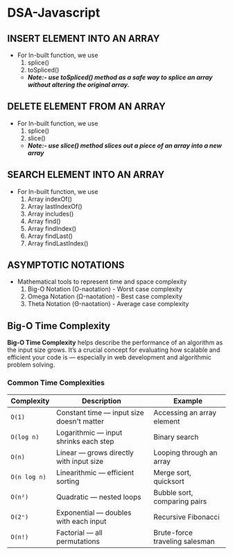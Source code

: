 # DSA-Javascript

## INSERT ELEMENT INTO AN ARRAY

- For In-built function, we use
  1. splice()
  2. toSpliced()
  - **_Note:- use toSpliced() method as a safe way to splice an array without altering the original array._**

## DELETE ELEMENT FROM AN ARRAY

- For In-built function, we use
  1. splice()
  2. slice()
  - **_Note:- use slice() method slices out a piece of an array into a new array_**

## SEARCH ELEMENT INTO AN ARRAY

- For In-built function, we use
  1. Array indexOf()
  2. Array lastIndexOf()
  3. Array includes()
  4. Array find()
  5. Array findIndex()
  6. Array findLast()
  7. Array findLastIndex()

## ASYMPTOTIC NOTATIONS

- Mathematical tools to represent time and space complexity
  1. Big-O Notation (O-naotation) - Worst case complexity
  2. Omega Notation (Ω-naotation) - Best case complexity
  3. Theta Notation (Θ-naotation) - Average case complexity

## Big-O Time Complexity

**Big-O Time Complexity** helps describe the performance of an algorithm as the input size grows. It’s a crucial concept for evaluating how scalable and efficient your code is — especially in web development and algorithmic problem solving.

### Common Time Complexities

| Complexity   | Description                               | Example                        |
| ------------ | ----------------------------------------- | ------------------------------ |
| `O(1)`       | Constant time — input size doesn't matter | Accessing an array element     |
| `O(log n)`   | Logarithmic — input shrinks each step     | Binary search                  |
| `O(n)`       | Linear — grows directly with input size   | Looping through an array       |
| `O(n log n)` | Linearithmic — efficient sorting          | Merge sort, quicksort          |
| `O(n²)`      | Quadratic — nested loops                  | Bubble sort, comparing pairs   |
| `O(2ⁿ)`      | Exponential — doubles with each input     | Recursive Fibonacci            |
| `O(n!)`      | Factorial — all permutations              | Brute-force traveling salesman |
